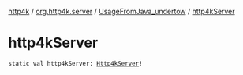 [http4k](../../index.md) / [org.http4k.server](../index.md) / [UsageFromJava_undertow](index.md) / [http4kServer](./http4k-server.md)

# http4kServer

`static val http4kServer: `[`Http4kServer`](../-http4k-server/index.md)`!`